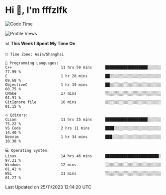 # Hi 👋, I'm fffzlfk

<!--START_SECTION:waka-->
![Code Time](http://img.shields.io/badge/Code%20Time-602%20hrs%2047%20mins-blue)

![Profile Views](http://img.shields.io/badge/Profile%20Views-0-blue)

📊 **This Week I Spent My Time On** 

```text
🕑︎ Time Zone: Asia/Shanghai

💬 Programming Languages: 
C++                      11 hrs 50 mins      ███████████████████░░░░░░   77.99 % 
C                        1 hr 28 mins        ██░░░░░░░░░░░░░░░░░░░░░░░   09.68 % 
ObjectiveC               1 hr 19 mins        ██░░░░░░░░░░░░░░░░░░░░░░░   08.75 % 
CMake                    17 mins             ░░░░░░░░░░░░░░░░░░░░░░░░░   01.91 % 
GitIgnore file           10 mins             ░░░░░░░░░░░░░░░░░░░░░░░░░   01.15 % 

🔥 Editors: 
CLion                    11 hrs 25 mins      ███████████████████░░░░░░   75.22 % 
VS Code                  2 hrs 11 mins       ████░░░░░░░░░░░░░░░░░░░░░   14.40 % 
Neovim                   1 hr 34 mins        ███░░░░░░░░░░░░░░░░░░░░░░   10.38 % 

💻 Operating System: 
Linux                    14 hrs 46 mins      ████████████████████████░   97.31 % 
Windows                  12 mins             ░░░░░░░░░░░░░░░░░░░░░░░░░   01.42 % 
WSL                      11 mins             ░░░░░░░░░░░░░░░░░░░░░░░░░   01.27 % 
```


 Last Updated on 25/11/2023 12:14:20 UTC
<!--END_SECTION:waka-->
